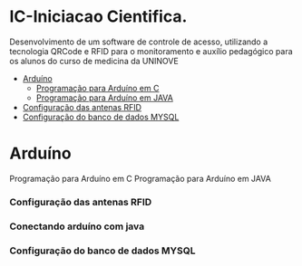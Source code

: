 # IC-Iniciacao Cientifica.


Desenvolvimento de um software de controle de acesso, utilizando a tecnologia QRCode e RFID para o monitoramento e auxílio pedagógico para os alunos do curso de medicina da UNINOVE

- [Arduíno](#configurações-do-arduíno)
   - [Programação para Arduíno em C](#programação-para-arduíno-em-c)
   - [Programação para Arduíno em JAVA](#programação-para-arduíno-em-java)
- [Configuração das antenas RFID](#configuração-das-antenas-rfid)
- [Configuração do banco de dados MYSQL](#configuração-do-banco-de-dados-mysql)





# Arduíno
Programação para Arduíno em C
Programação para Arduíno em JAVA

### Configuração das antenas RFID
### Conectando arduíno com java
### Configuração do banco de dados MYSQL

